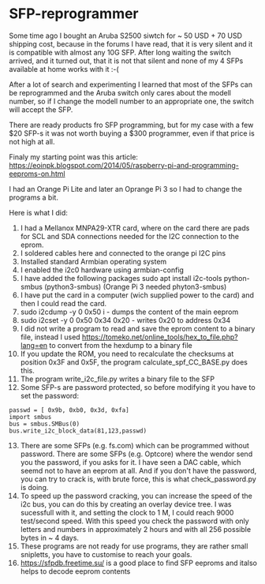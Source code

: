 # SFP-reprogrammer

Some time ago I bought an Aruba S2500 siwtch for ~ 50 USD + 70 USD shipping cost, because in the forums I have read, that it is very silent and it is compatible with almost any 10G SFP. After long waiting the switch arrived, and it turned out, that it is not that silent and none of my 4 SFPs available at home works with it :-(

After a lot of search and experimenting I learned that most of the SFPs can be reprogrammed and the Aruba switch only cares about the modell number, so if I change the modell number to an appropriate one, the switch will accept the SFP.

There are ready products fro SFP programming, but for my case with a few $20 SFP-s it was not worth buying a $300 programmer, even if that price is not high at all.

Finaly my starting point was this article: https://eoinpk.blogspot.com/2014/05/raspberry-pi-and-programming-eeproms-on.html

I had an Orange Pi Lite and later an Oprange Pi 3 so I had to change the programs a bit.

Here is what I did:

1. I had a Mellanox MNPA29-XTR card, where on the card there are pads for SCL and SDA connections needed for the I2C connection to the eprom.
2. I soldered cables here and connected to the orange pi I2C pins
3. Installed standard Armbian operating system
4. I enabled the i2c0 hardware using armbian-config
5. I have added the following packages sudo apt install i2c-tools python-smbus (python3-smbus) (Orange Pi 3 needed phyton3-smbus)
6. I have put the card in a computer (wich supplied power to the card) and then I could read the card.
7. sudo i2cdump -y 0 0x50 i - dumps the content of the main eeprom
8. sudo i2cset -y 0 0x50 0x34 0x20 - writes 0x20 to address 0x34
9. I did not write a program to read and save the eprom content to a binary file, instead I used https://tomeko.net/online_tools/hex_to_file.php?lang=en to convert from the hexdump to a binary file
10. If you update the ROM, you need to recalculate the checksums at position 0x3F and 0x5F, the program calculate_spf_CC_BASE.py does this.
11. The program write_i2c_file.py writes a binary file to the SFP
12. Some SFP-s are password protected, so before modifying it you have to set the password:
```
passwd = [ 0x9b, 0xb0, 0x3d, 0xfa]
import smbus
bus = smbus.SMBus(0)
bus.write_i2c_block_data(81,123,passwd)
```
13. There are some SFPs (e.g. fs.com) which can be programmed without password. There are some SFPs (e.g. Optcore) where the wendor send you the password, if you asks for it. I have seen a DAC cable, which seemd not to have an eeprom at all. And if you don't have the password, you can try to crack is, with brute force, this is what check_password.py is doing. 
14. To speed up the password cracking, you can increase the speed of the i2c bus, you can do this by creating an overlay device tree. I was sucessfull with it, and setting the clock to 1 M, I could reach 9000 test/second speed. With this speed you check the password with only letters and numbers in approximately 2 hours and with all 256 possible bytes in ~ 4 days.
15. These programs are not ready for use programs, they are rather small snipletts, you have to customise to reach your goals.
16. https://sfpdb.freetime.su/ is a good place to find SFP eeproms and italso helps to decode eeprom contents

